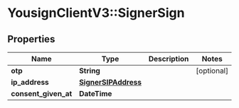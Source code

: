 # YousignClientV3::SignerSign

## Properties
Name | Type | Description | Notes
------------ | ------------- | ------------- | -------------
**otp** | **String** |  | [optional] 
**ip_address** | [**SignerSIPAddress**](SignerSIPAddress.md) |  | 
**consent_given_at** | **DateTime** |  | 

